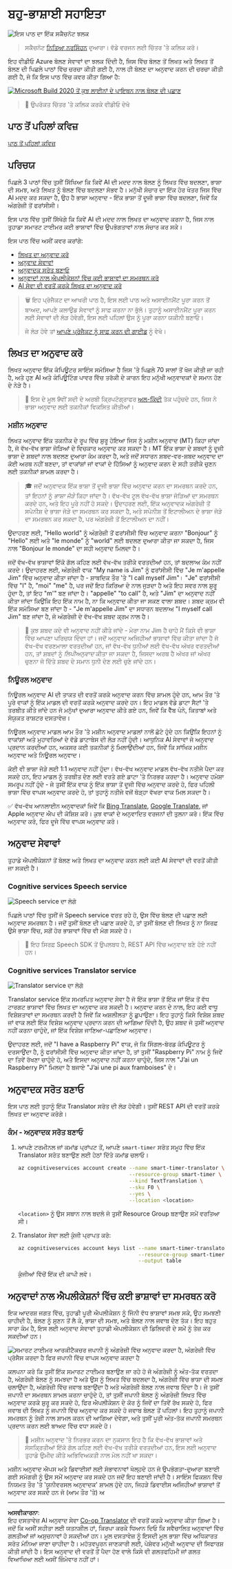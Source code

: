 <!--
CO_OP_TRANSLATOR_METADATA:
{
  "original_hash": "c16de27b0074abe81d6a8bad5e5b1a6b",
  "translation_date": "2025-08-27T13:29:52+00:00",
  "source_file": "6-consumer/lessons/4-multiple-language-support/README.md",
  "language_code": "pa"
}
-->
# ਬਹੁ-ਭਾਸ਼ਾਈ ਸਹਾਇਤਾ

![ਇਸ ਪਾਠ ਦਾ ਇੱਕ ਸਕੈਚਨੋਟ ਝਲਕ](../../../../../translated_images/lesson-24.4246968ed058510ab275052e87ef9aa89c7b2f938915d103c605c04dc6cd5bb7.pa.jpg)

> ਸਕੈਚਨੋਟ [ਨਿਤਿਆ ਨਰਸਿੰਹਨ](https://github.com/nitya) ਦੁਆਰਾ। ਵੱਡੇ ਵਰਜਨ ਲਈ ਚਿੱਤਰ 'ਤੇ ਕਲਿਕ ਕਰੋ।

ਇਹ ਵੀਡੀਓ Azure ਬੋਲਣ ਸੇਵਾਵਾਂ ਦਾ ਝਲਕ ਦਿੰਦੀ ਹੈ, ਜਿਸ ਵਿੱਚ ਬੋਲਣ ਤੋਂ ਲਿਖਤ ਅਤੇ ਲਿਖਤ ਤੋਂ ਬੋਲਣ ਦੀ ਪਿਛਲੇ ਪਾਠਾਂ ਵਿੱਚ ਚਰਚਾ ਕੀਤੀ ਗਈ ਹੈ, ਨਾਲ ਹੀ ਬੋਲਣ ਦਾ ਅਨੁਵਾਦ ਕਰਨ ਦੀ ਚਰਚਾ ਕੀਤੀ ਗਈ ਹੈ, ਜੋ ਕਿ ਇਸ ਪਾਠ ਵਿੱਚ ਕਵਰ ਕੀਤਾ ਗਿਆ ਹੈ:

[![Microsoft Build 2020 ਤੋਂ ਕੁਝ ਲਾਈਨਾਂ ਦੇ ਪਾਇਥਨ ਨਾਲ ਬੋਲਣ ਦੀ ਪਛਾਣ](https://img.youtube.com/vi/h6xbpMPSGEA/0.jpg)](https://www.youtube.com/watch?v=h6xbpMPSGEA)

> 🎥 ਉਪਰੋਕਤ ਚਿੱਤਰ 'ਤੇ ਕਲਿਕ ਕਰਕੇ ਵੀਡੀਓ ਦੇਖੋ

## ਪਾਠ ਤੋਂ ਪਹਿਲਾਂ ਕਵਿਜ਼

[ਪਾਠ ਤੋਂ ਪਹਿਲਾਂ ਕਵਿਜ਼](https://black-meadow-040d15503.1.azurestaticapps.net/quiz/47)

## ਪਰਿਚਯ

ਪਿਛਲੇ 3 ਪਾਠਾਂ ਵਿੱਚ ਤੁਸੀਂ ਸਿੱਖਿਆ ਕਿ ਕਿਵੇਂ AI ਦੀ ਮਦਦ ਨਾਲ ਬੋਲਣ ਨੂੰ ਲਿਖਤ ਵਿੱਚ ਬਦਲਣਾ, ਭਾਸ਼ਾ ਦੀ ਸਮਝ, ਅਤੇ ਲਿਖਤ ਨੂੰ ਬੋਲਣ ਵਿੱਚ ਬਦਲਣਾ ਸੰਭਵ ਹੈ। ਮਨੁੱਖੀ ਸੰਚਾਰ ਦਾ ਇੱਕ ਹੋਰ ਖੇਤਰ ਜਿਸ ਵਿੱਚ AI ਮਦਦ ਕਰ ਸਕਦਾ ਹੈ, ਉਹ ਹੈ ਭਾਸ਼ਾ ਅਨੁਵਾਦ - ਇੱਕ ਭਾਸ਼ਾ ਤੋਂ ਦੂਜੀ ਭਾਸ਼ਾ ਵਿੱਚ ਬਦਲਣਾ, ਜਿਵੇਂ ਕਿ ਅੰਗਰੇਜ਼ੀ ਤੋਂ ਫਰਾਂਸੀਸੀ।

ਇਸ ਪਾਠ ਵਿੱਚ ਤੁਸੀਂ ਸਿੱਖੋਗੇ ਕਿ ਕਿਵੇਂ AI ਦੀ ਮਦਦ ਨਾਲ ਲਿਖਤ ਦਾ ਅਨੁਵਾਦ ਕਰਨਾ ਹੈ, ਜਿਸ ਨਾਲ ਤੁਹਾਡਾ ਸਮਾਰਟ ਟਾਈਮਰ ਕਈ ਭਾਸ਼ਾਵਾਂ ਵਿੱਚ ਉਪਭੋਗਤਾਵਾਂ ਨਾਲ ਸੰਚਾਰ ਕਰ ਸਕੇ।

ਇਸ ਪਾਠ ਵਿੱਚ ਅਸੀਂ ਕਵਰ ਕਰਾਂਗੇ:

* [ਲਿਖਤ ਦਾ ਅਨੁਵਾਦ ਕਰੋ](../../../../../6-consumer/lessons/4-multiple-language-support)
* [ਅਨੁਵਾਦ ਸੇਵਾਵਾਂ](../../../../../6-consumer/lessons/4-multiple-language-support)
* [ਅਨੁਵਾਦਕ ਸਰੋਤ ਬਣਾਓ](../../../../../6-consumer/lessons/4-multiple-language-support)
* [ਅਨੁਵਾਦਾਂ ਨਾਲ ਐਪਲੀਕੇਸ਼ਨਾਂ ਵਿੱਚ ਕਈ ਭਾਸ਼ਾਵਾਂ ਦਾ ਸਮਰਥਨ ਕਰੋ](../../../../../6-consumer/lessons/4-multiple-language-support)
* [AI ਸੇਵਾ ਦੀ ਵਰਤੋਂ ਕਰਕੇ ਲਿਖਤ ਦਾ ਅਨੁਵਾਦ ਕਰੋ](../../../../../6-consumer/lessons/4-multiple-language-support)

> 🗑 ਇਹ ਪ੍ਰੋਜੈਕਟ ਦਾ ਆਖਰੀ ਪਾਠ ਹੈ, ਇਸ ਲਈ ਪਾਠ ਅਤੇ ਅਸਾਈਨਮੈਂਟ ਪੂਰਾ ਕਰਨ ਤੋਂ ਬਾਅਦ, ਆਪਣੇ ਕਲਾਉਡ ਸੇਵਾਵਾਂ ਨੂੰ ਸਾਫ਼ ਕਰਨਾ ਨਾ ਭੁੱਲੋ। ਤੁਹਾਨੂੰ ਅਸਾਈਨਮੈਂਟ ਪੂਰਾ ਕਰਨ ਲਈ ਸੇਵਾਵਾਂ ਦੀ ਲੋੜ ਹੋਵੇਗੀ, ਇਸ ਲਈ ਪਹਿਲਾਂ ਉਸ ਨੂੰ ਪੂਰਾ ਕਰਨਾ ਯਕੀਨੀ ਬਣਾਓ।
>
> ਜੇ ਲੋੜ ਹੋਵੇ ਤਾਂ [ਆਪਣੇ ਪ੍ਰੋਜੈਕਟ ਨੂੰ ਸਾਫ਼ ਕਰਨ ਦੀ ਗਾਈਡ](../../../clean-up.md) ਨੂੰ ਵੇਖੋ।

## ਲਿਖਤ ਦਾ ਅਨੁਵਾਦ ਕਰੋ

ਲਿਖਤ ਅਨੁਵਾਦ ਇੱਕ ਕੰਪਿਊਟਰ ਸਾਇੰਸ ਸਮੱਸਿਆ ਹੈ ਜਿਸ 'ਤੇ ਪਿਛਲੇ 70 ਸਾਲਾਂ ਤੋਂ ਖੋਜ ਕੀਤੀ ਜਾ ਰਹੀ ਹੈ, ਅਤੇ ਹੁਣ AI ਅਤੇ ਕੰਪਿਊਟਿੰਗ ਪਾਵਰ ਵਿੱਚ ਤਰੱਕੀ ਦੇ ਕਾਰਨ ਇਹ ਮਨੁੱਖੀ ਅਨੁਵਾਦਕਾਂ ਦੇ ਸਮਾਨ ਹੋਣ ਦੇ ਨੇੜੇ ਹੈ।

> 💁 ਇਸ ਦੇ ਮੂਲ 9ਵੀਂ ਸਦੀ ਦੇ ਅਰਬੀ ਕ੍ਰਿਪਟੋਗ੍ਰਾਫਰ [ਅਲ-ਕਿੰਦੀ](https://wikipedia.org/wiki/Al-Kindi) ਤੱਕ ਪਹੁੰਚਦੇ ਹਨ, ਜਿਸ ਨੇ ਭਾਸ਼ਾ ਅਨੁਵਾਦ ਲਈ ਤਕਨੀਕਾਂ ਵਿਕਸਿਤ ਕੀਤੀਆਂ।

### ਮਸ਼ੀਨ ਅਨੁਵਾਦ

ਲਿਖਤ ਅਨੁਵਾਦ ਇੱਕ ਤਕਨੀਕ ਦੇ ਰੂਪ ਵਿੱਚ ਸ਼ੁਰੂ ਹੋਇਆ ਜਿਸ ਨੂੰ ਮਸ਼ੀਨ ਅਨੁਵਾਦ (MT) ਕਿਹਾ ਜਾਂਦਾ ਹੈ, ਜੋ ਵੱਖ-ਵੱਖ ਭਾਸ਼ਾ ਜੋੜਿਆਂ ਦੇ ਵਿਚਕਾਰ ਅਨੁਵਾਦ ਕਰ ਸਕਦਾ ਹੈ। MT ਇੱਕ ਭਾਸ਼ਾ ਦੇ ਸ਼ਬਦਾਂ ਨੂੰ ਦੂਜੀ ਭਾਸ਼ਾ ਦੇ ਸ਼ਬਦਾਂ ਨਾਲ ਬਦਲਣ ਦੁਆਰਾ ਕੰਮ ਕਰਦਾ ਹੈ, ਅਤੇ ਜਦੋਂ ਸਧਾਰਨ ਸ਼ਬਦ-ਵਰ-ਸ਼ਬਦ ਅਨੁਵਾਦ ਦਾ ਕੋਈ ਅਰਥ ਨਹੀਂ ਬਣਦਾ, ਤਾਂ ਵਾਕਾਂਸ਼ਾਂ ਜਾਂ ਵਾਕਾਂ ਦੇ ਹਿੱਸਿਆਂ ਨੂੰ ਅਨੁਵਾਦ ਕਰਨ ਦੇ ਸਹੀ ਤਰੀਕੇ ਚੁਣਨ ਲਈ ਤਕਨੀਕਾਂ ਸ਼ਾਮਲ ਕਰਦਾ ਹੈ।

> 🎓 ਜਦੋਂ ਅਨੁਵਾਦਕ ਇੱਕ ਭਾਸ਼ਾ ਤੋਂ ਦੂਜੀ ਭਾਸ਼ਾ ਵਿੱਚ ਅਨੁਵਾਦ ਕਰਨ ਦਾ ਸਮਰਥਨ ਕਰਦੇ ਹਨ, ਤਾਂ ਇਹਨਾਂ ਨੂੰ *ਭਾਸ਼ਾ ਜੋੜੇ* ਕਿਹਾ ਜਾਂਦਾ ਹੈ। ਵੱਖ-ਵੱਖ ਟੂਲ ਵੱਖ-ਵੱਖ ਭਾਸ਼ਾ ਜੋੜਿਆਂ ਦਾ ਸਮਰਥਨ ਕਰਦੇ ਹਨ, ਅਤੇ ਇਹ ਪੂਰੇ ਨਹੀਂ ਹੋ ਸਕਦੇ। ਉਦਾਹਰਣ ਲਈ, ਇੱਕ ਅਨੁਵਾਦਕ ਅੰਗਰੇਜ਼ੀ ਤੋਂ ਸਪੇਨੀਸ਼ ਦੇ ਭਾਸ਼ਾ ਜੋੜੇ ਦਾ ਸਮਰਥਨ ਕਰ ਸਕਦਾ ਹੈ, ਅਤੇ ਸਪੇਨੀਸ਼ ਤੋਂ ਇਟਾਲੀਅਨ ਦੇ ਭਾਸ਼ਾ ਜੋੜੇ ਦਾ ਸਮਰਥਨ ਕਰ ਸਕਦਾ ਹੈ, ਪਰ ਅੰਗਰੇਜ਼ੀ ਤੋਂ ਇਟਾਲੀਅਨ ਦਾ ਨਹੀਂ।

ਉਦਾਹਰਣ ਲਈ, "Hello world" ਨੂੰ ਅੰਗਰੇਜ਼ੀ ਤੋਂ ਫਰਾਂਸੀਸੀ ਵਿੱਚ ਅਨੁਵਾਦ ਕਰਨਾ "Bonjour" ਨੂੰ "Hello" ਲਈ ਅਤੇ "le monde" ਨੂੰ "world" ਲਈ ਬਦਲਣ ਦੁਆਰਾ ਕੀਤਾ ਜਾ ਸਕਦਾ ਹੈ, ਜਿਸ ਨਾਲ "Bonjour le monde" ਦਾ ਸਹੀ ਅਨੁਵਾਦ ਮਿਲਦਾ ਹੈ।

ਜਦੋਂ ਵੱਖ-ਵੱਖ ਭਾਸ਼ਾਵਾਂ ਇੱਕੋ ਗੱਲ ਕਹਿਣ ਲਈ ਵੱਖ-ਵੱਖ ਤਰੀਕੇ ਵਰਤਦੀਆਂ ਹਨ, ਤਾਂ ਬਦਲਾਅ ਕੰਮ ਨਹੀਂ ਕਰਦੇ। ਉਦਾਹਰਣ ਲਈ, ਅੰਗਰੇਜ਼ੀ ਵਾਕ "My name is Jim" ਨੂੰ ਫਰਾਂਸੀਸੀ ਵਿੱਚ "Je m'appelle Jim" ਵਿੱਚ ਅਨੁਵਾਦ ਕੀਤਾ ਜਾਂਦਾ ਹੈ - ਸ਼ਾਬਦਿਕ ਤੌਰ 'ਤੇ "I call myself Jim"। "Je" ਫਰਾਂਸੀਸੀ ਵਿੱਚ "I" ਹੈ, "moi" "me" ਹੈ, ਪਰ ਜਦੋਂ ਇਹ ਕਿਰਿਆ ਦੇ ਨਾਲ ਜੁੜਦਾ ਹੈ ਅਤੇ ਇਹ ਸਵਰ ਨਾਲ ਸ਼ੁਰੂ ਹੁੰਦਾ ਹੈ, ਤਾਂ ਇਹ "m'" ਬਣ ਜਾਂਦਾ ਹੈ। "appelle" "to call" ਹੈ, ਅਤੇ "Jim" ਦਾ ਅਨੁਵਾਦ ਨਹੀਂ ਕੀਤਾ ਜਾਂਦਾ ਕਿਉਂਕਿ ਇਹ ਇੱਕ ਨਾਮ ਹੈ, ਨਾ ਕਿ ਅਨੁਵਾਦ ਕੀਤਾ ਜਾ ਸਕਣ ਵਾਲਾ ਸ਼ਬਦ। ਸ਼ਬਦ ਕ੍ਰਮ ਵੀ ਇੱਕ ਸਮੱਸਿਆ ਬਣ ਜਾਂਦਾ ਹੈ - "Je m'appelle Jim" ਦਾ ਸਧਾਰਨ ਬਦਲਾਅ "I myself call Jim" ਬਣ ਜਾਂਦਾ ਹੈ, ਜੋ ਅੰਗਰੇਜ਼ੀ ਦੇ ਵੱਖ-ਵੱਖ ਸ਼ਬਦ ਕ੍ਰਮ ਨਾਲ ਹੈ।

> 💁 ਕੁਝ ਸ਼ਬਦ ਕਦੇ ਵੀ ਅਨੁਵਾਦ ਨਹੀਂ ਕੀਤੇ ਜਾਂਦੇ - ਮੇਰਾ ਨਾਮ Jim ਹੈ ਚਾਹੇ ਮੈਂ ਕਿਸੇ ਵੀ ਭਾਸ਼ਾ ਵਿੱਚ ਆਪਣਾ ਪਰਿਚਯ ਦਿੰਦਾ ਹਾਂ। ਜਦੋਂ ਅਨੁਵਾਦ ਅਜਿਹੀਆਂ ਭਾਸ਼ਾਵਾਂ ਵਿੱਚ ਕੀਤਾ ਜਾਂਦਾ ਹੈ ਜੋ ਵੱਖ-ਵੱਖ ਵਰਣਮਾਲਾ ਵਰਤਦੀਆਂ ਹਨ, ਜਾਂ ਵੱਖ-ਵੱਖ ਧੁਨੀਆਂ ਲਈ ਵੱਖ-ਵੱਖ ਅੱਖਰ ਵਰਤਦੀਆਂ ਹਨ, ਤਾਂ ਸ਼ਬਦਾਂ ਨੂੰ *ਲਿਪੀਅਨੁਵਾਦ* ਕੀਤਾ ਜਾ ਸਕਦਾ ਹੈ, ਜਿਸਦਾ ਅਰਥ ਹੈ ਅੱਖਰ ਜਾਂ ਅੱਖਰ ਚੁਣਨਾ ਜੋ ਦਿੱਤੇ ਸ਼ਬਦ ਦੇ ਸਮਾਨ ਧੁਨੀ ਦੇਣ ਲਈ ਚੁਣੇ ਜਾਂਦੇ ਹਨ।

### ਨਿਊਰਲ ਅਨੁਵਾਦ

ਨਿਊਰਲ ਅਨੁਵਾਦ AI ਦੀ ਤਾਕਤ ਦੀ ਵਰਤੋਂ ਕਰਕੇ ਅਨੁਵਾਦ ਕਰਨ ਵਿੱਚ ਸ਼ਾਮਲ ਹੁੰਦੇ ਹਨ, ਆਮ ਤੌਰ 'ਤੇ ਪੂਰੇ ਵਾਕਾਂ ਨੂੰ ਇੱਕ ਮਾਡਲ ਦੀ ਵਰਤੋਂ ਕਰਕੇ ਅਨੁਵਾਦ ਕਰਦੇ ਹਨ। ਇਹ ਮਾਡਲ ਵੱਡੇ ਡਾਟਾ ਸੈਟਾਂ 'ਤੇ ਤਰਬੀਤ ਕੀਤੇ ਜਾਂਦੇ ਹਨ ਜੋ ਮਨੁੱਖਾਂ ਦੁਆਰਾ ਅਨੁਵਾਦ ਕੀਤੇ ਗਏ ਹਨ, ਜਿਵੇਂ ਕਿ ਵੈੱਬ ਪੰਨੇ, ਕਿਤਾਬਾਂ ਅਤੇ ਸੰਯੁਕਤ ਰਾਸ਼ਟਰ ਦਸਤਾਵੇਜ਼।

ਨਿਊਰਲ ਅਨੁਵਾਦ ਮਾਡਲ ਆਮ ਤੌਰ 'ਤੇ ਮਸ਼ੀਨ ਅਨੁਵਾਦ ਮਾਡਲਾਂ ਨਾਲੋਂ ਛੋਟੇ ਹੁੰਦੇ ਹਨ ਕਿਉਂਕਿ ਇਹਨਾਂ ਨੂੰ ਵਾਕਾਂਸ਼ਾਂ ਅਤੇ ਮੁਹਾਵਰਿਆਂ ਦੇ ਵੱਡੇ ਡਾਟਾਬੇਸ ਦੀ ਲੋੜ ਨਹੀਂ ਹੁੰਦੀ। ਆਧੁਨਿਕ AI ਸੇਵਾਵਾਂ ਜੋ ਅਨੁਵਾਦ ਪ੍ਰਦਾਨ ਕਰਦੀਆਂ ਹਨ, ਅਕਸਰ ਕਈ ਤਕਨੀਕਾਂ ਨੂੰ ਮਿਲਾਉਂਦੀਆਂ ਹਨ, ਜਿਵੇਂ ਕਿ ਸਾਂਖਿਕ ਮਸ਼ੀਨ ਅਨੁਵਾਦ ਅਤੇ ਨਿਊਰਲ ਅਨੁਵਾਦ।

ਕੋਈ ਵੀ ਭਾਸ਼ਾ ਜੋੜੇ ਲਈ 1:1 ਅਨੁਵਾਦ ਨਹੀਂ ਹੁੰਦਾ। ਵੱਖ-ਵੱਖ ਅਨੁਵਾਦ ਮਾਡਲ ਵੱਖ-ਵੱਖ ਨਤੀਜੇ ਪੈਦਾ ਕਰ ਸਕਦੇ ਹਨ, ਇਹ ਮਾਡਲ ਨੂੰ ਤਰਬੀਤ ਦੇਣ ਲਈ ਵਰਤੇ ਗਏ ਡਾਟਾ 'ਤੇ ਨਿਰਭਰ ਕਰਦਾ ਹੈ। ਅਨੁਵਾਦ ਹਮੇਸ਼ਾ ਸਮਰੂਪ ਨਹੀਂ ਹੁੰਦੇ - ਜੇ ਤੁਸੀਂ ਇੱਕ ਵਾਕ ਨੂੰ ਇੱਕ ਭਾਸ਼ਾ ਤੋਂ ਦੂਜੀ ਵਿੱਚ ਅਨੁਵਾਦ ਕਰਦੇ ਹੋ, ਫਿਰ ਪਹਿਲੀ ਭਾਸ਼ਾ ਵਿੱਚ ਵਾਪਸ ਅਨੁਵਾਦ ਕਰਦੇ ਹੋ, ਤਾਂ ਤੁਹਾਨੂੰ ਨਤੀਜੇ ਵਜੋਂ ਥੋੜ੍ਹਾ ਵੱਖਰਾ ਵਾਕ ਮਿਲ ਸਕਦਾ ਹੈ।

✅ ਵੱਖ-ਵੱਖ ਆਨਲਾਈਨ ਅਨੁਵਾਦਕਾਂ ਜਿਵੇਂ ਕਿ [Bing Translate](https://www.bing.com/translator), [Google Translate](https://translate.google.com), ਜਾਂ Apple ਅਨੁਵਾਦ ਐਪ ਦੀ ਕੋਸ਼ਿਸ਼ ਕਰੋ। ਕੁਝ ਵਾਕਾਂ ਦੇ ਅਨੁਵਾਦਿਤ ਵਰਜਨਾਂ ਦੀ ਤੁਲਨਾ ਕਰੋ। ਇੱਕ ਵਿੱਚ ਅਨੁਵਾਦ ਕਰੋ, ਫਿਰ ਦੂਜੇ ਵਿੱਚ ਵਾਪਸ ਅਨੁਵਾਦ ਕਰੋ।

## ਅਨੁਵਾਦ ਸੇਵਾਵਾਂ

ਤੁਹਾਡੇ ਐਪਲੀਕੇਸ਼ਨਾਂ ਤੋਂ ਬੋਲਣ ਅਤੇ ਲਿਖਤ ਦਾ ਅਨੁਵਾਦ ਕਰਨ ਲਈ ਕਈ AI ਸੇਵਾਵਾਂ ਦੀ ਵਰਤੋਂ ਕੀਤੀ ਜਾ ਸਕਦੀ ਹੈ।

### Cognitive services Speech service

![Speech service ਦਾ ਲੋਗੋ](../../../../../translated_images/azure-speech-logo.a1f08c4befb0159f2cb5d692d3baf5b599e7b44759d316da907bda1508f46a4a.pa.png)

ਪਿਛਲੇ ਪਾਠਾਂ ਵਿੱਚ ਤੁਸੀਂ ਜੋ Speech service ਵਰਤ ਰਹੇ ਹੋ, ਉਸ ਵਿੱਚ ਬੋਲਣ ਦੀ ਪਛਾਣ ਲਈ ਅਨੁਵਾਦ ਸਮਰਥਨ ਹੈ। ਜਦੋਂ ਤੁਸੀਂ ਬੋਲਣ ਦੀ ਪਛਾਣ ਕਰਦੇ ਹੋ, ਤਾਂ ਤੁਸੀਂ ਬੋਲਣ ਦੀ ਲਿਖਤ ਨੂੰ ਨਾ ਸਿਰਫ਼ ਉਸੇ ਭਾਸ਼ਾ ਵਿੱਚ, ਸਗੋਂ ਹੋਰ ਭਾਸ਼ਾਵਾਂ ਵਿੱਚ ਵੀ ਮੰਗ ਸਕਦੇ ਹੋ।

> 💁 ਇਹ ਸਿਰਫ਼ Speech SDK ਤੋਂ ਉਪਲਬਧ ਹੈ, REST API ਵਿੱਚ ਅਨੁਵਾਦ ਬਣੇ ਹੋਏ ਨਹੀਂ ਹਨ।

### Cognitive services Translator service

![Translator service ਦਾ ਲੋਗੋ](../../../../../translated_images/azure-translator-logo.c6ed3a4a433edfd2f11577eca105412c50b8396b194cbbd730723dd1d0793bcd.pa.png)

Translator service ਇੱਕ ਸਮਰਪਿਤ ਅਨੁਵਾਦ ਸੇਵਾ ਹੈ ਜੋ ਇੱਕ ਭਾਸ਼ਾ ਤੋਂ ਇੱਕ ਜਾਂ ਇੱਕ ਤੋਂ ਵੱਧ ਟਾਰਗਟ ਭਾਸ਼ਾਵਾਂ ਵਿੱਚ ਲਿਖਤ ਦਾ ਅਨੁਵਾਦ ਕਰ ਸਕਦੀ ਹੈ। ਅਨੁਵਾਦ ਕਰਨ ਦੇ ਨਾਲ, ਇਹ ਕਈ ਵਾਧੂ ਵਿਸ਼ੇਸ਼ਤਾਵਾਂ ਦਾ ਸਮਰਥਨ ਕਰਦੀ ਹੈ ਜਿਵੇਂ ਕਿ ਅਸ਼ਲੀਲਤਾ ਨੂੰ ਛੁਪਾਉਣਾ। ਇਹ ਤੁਹਾਨੂੰ ਕਿਸੇ ਵਿਸ਼ੇਸ਼ ਸ਼ਬਦ ਜਾਂ ਵਾਕ ਲਈ ਇੱਕ ਵਿਸ਼ੇਸ਼ ਅਨੁਵਾਦ ਪ੍ਰਦਾਨ ਕਰਨ ਦੀ ਆਗਿਆ ਦਿੰਦੀ ਹੈ, ਉਹ ਸ਼ਬਦ ਜੋ ਤੁਸੀਂ ਅਨੁਵਾਦ ਨਹੀਂ ਕਰਨਾ ਚਾਹੁੰਦੇ, ਜਾਂ ਇੱਕ ਵਿਸ਼ੇਸ਼ ਜਾਣਿਆ-ਪਛਾਣਿਆ ਅਨੁਵਾਦ।

ਉਦਾਹਰਣ ਲਈ, ਜਦੋਂ "I have a Raspberry Pi" ਵਾਕ, ਜੋ ਕਿ ਸਿੰਗਲ-ਬੋਰਡ ਕੰਪਿਊਟਰ ਨੂੰ ਦਰਸਾਉਂਦਾ ਹੈ, ਨੂੰ ਫਰਾਂਸੀਸੀ ਵਿੱਚ ਅਨੁਵਾਦ ਕੀਤਾ ਜਾਂਦਾ ਹੈ, ਤਾਂ ਤੁਸੀਂ "Raspberry Pi" ਨਾਮ ਨੂੰ ਜਿਵੇਂ ਦਾ ਤਿਵੇਂ ਰੱਖਣਾ ਚਾਹੁੰਦੇ ਹੋ, ਅਤੇ ਇਸਦਾ ਅਨੁਵਾਦ ਨਹੀਂ ਕਰਨਾ ਚਾਹੁੰਦੇ, ਜਿਸ ਨਾਲ "J’ai un Raspberry Pi" ਮਿਲਦਾ ਹੈ ਬਜਾਏ "J’ai une pi aux framboises" ਦੇ।

## ਅਨੁਵਾਦਕ ਸਰੋਤ ਬਣਾਓ

ਇਸ ਪਾਠ ਲਈ ਤੁਹਾਨੂੰ ਇੱਕ Translator ਸਰੋਤ ਦੀ ਲੋੜ ਹੋਵੇਗੀ। ਤੁਸੀਂ REST API ਦੀ ਵਰਤੋਂ ਕਰਕੇ ਲਿਖਤ ਦਾ ਅਨੁਵਾਦ ਕਰੋਗੇ।

### ਕੰਮ - ਅਨੁਵਾਦਕ ਸਰੋਤ ਬਣਾਓ

1. ਆਪਣੇ ਟਰਮੀਨਲ ਜਾਂ ਕਮਾਂਡ ਪ੍ਰਾਂਪਟ ਤੋਂ, ਆਪਣੇ `smart-timer` ਸਰੋਤ ਸਮੂਹ ਵਿੱਚ ਇੱਕ Translator ਸਰੋਤ ਬਣਾਉਣ ਲਈ ਹੇਠਾਂ ਦਿੱਤੇ ਕਮਾਂਡ ਚਲਾਓ।

    ```sh
    az cognitiveservices account create --name smart-timer-translator \
                                        --resource-group smart-timer \
                                        --kind TextTranslation \
                                        --sku F0 \
                                        --yes \
                                        --location <location>
    ```

    `<location>` ਨੂੰ ਉਸ ਸਥਾਨ ਨਾਲ ਬਦਲੋ ਜੋ ਤੁਸੀਂ Resource Group ਬਣਾਉਣ ਸਮੇਂ ਵਰਤਿਆ ਸੀ।

1. Translator ਸੇਵਾ ਲਈ ਕੁੰਜੀ ਪ੍ਰਾਪਤ ਕਰੋ:

    ```sh
    az cognitiveservices account keys list --name smart-timer-translator \
                                           --resource-group smart-timer \
                                           --output table
    ```

    ਕੁੰਜੀਆਂ ਵਿੱਚੋਂ ਇੱਕ ਦੀ ਕਾਪੀ ਲਵੋ।

## ਅਨੁਵਾਦਾਂ ਨਾਲ ਐਪਲੀਕੇਸ਼ਨਾਂ ਵਿੱਚ ਕਈ ਭਾਸ਼ਾਵਾਂ ਦਾ ਸਮਰਥਨ ਕਰੋ

ਇਕ ਆਦਰਸ਼ ਜਗਤ ਵਿੱਚ, ਤੁਹਾਡੀ ਪੂਰੀ ਐਪਲੀਕੇਸ਼ਨ ਨੂੰ ਜਿੰਨੀ ਵੱਧ ਭਾਸ਼ਾਵਾਂ ਸਮਝ ਸਕੇ, ਉਹ ਸਮਝਣੀ ਚਾਹੀਦੀ ਹੈ, ਬੋਲਣ ਨੂੰ ਸੁਣਨ ਤੋਂ ਲੈ ਕੇ, ਭਾਸ਼ਾ ਦੀ ਸਮਝ, ਅਤੇ ਬੋਲਣ ਨਾਲ ਜਵਾਬ ਦੇਣ ਤੱਕ। ਇਹ ਬਹੁਤ ਸਾਰਾ ਕੰਮ ਹੈ, ਇਸ ਲਈ ਅਨੁਵਾਦ ਸੇਵਾਵਾਂ ਤੁਹਾਡੀ ਐਪਲੀਕੇਸ਼ਨ ਦੀ ਡਿਲਿਵਰੀ ਦੇ ਸਮੇਂ ਨੂੰ ਤੇਜ਼ ਕਰ ਸਕਦੀਆਂ ਹਨ।

![ਸਮਾਰਟ ਟਾਈਮਰ ਆਰਕੀਟੈਕਚਰ ਜਪਾਨੀ ਨੂੰ ਅੰਗਰੇਜ਼ੀ ਵਿੱਚ ਅਨੁਵਾਦ ਕਰਦਾ ਹੈ, ਅੰਗਰੇਜ਼ੀ ਵਿੱਚ ਪ੍ਰੋਸੈਸ ਕਰਦਾ ਹੈ ਫਿਰ ਜਪਾਨੀ ਵਿੱਚ ਵਾਪਸ ਅਨੁਵਾਦ ਕਰਦਾ ਹੈ](../../../../../translated_images/translated-smart-timer.08ac20057fdc5c3778ed41cb425dca5d7fbcd4584b6da7b73ca67115a5b8a883.pa.png)

ਕਲਪਨਾ ਕਰੋ ਕਿ ਤੁਸੀਂ ਇੱਕ ਸਮਾਰਟ ਟਾਈਮਰ ਬਣਾਉਣ ਜਾ ਰਹੇ ਹੋ ਜੋ ਅੰਗਰੇਜ਼ੀ ਨੂੰ ਅੰਤ-ਤੱਕ ਵਰਤਦਾ ਹੈ, ਅੰਗਰੇਜ਼ੀ ਬੋਲਣ ਨੂੰ ਸਮਝਦਾ ਹੈ ਅਤੇ ਉਸ ਨੂੰ ਲਿਖਤ ਵਿੱਚ ਬਦਲਦਾ ਹੈ, ਅੰਗਰੇਜ਼ੀ ਵਿੱਚ ਭਾਸ਼ਾ ਦੀ ਸਮਝ ਚਲਾਉਂਦਾ ਹੈ, ਅੰਗਰੇਜ਼ੀ ਵਿੱਚ ਜਵਾਬ ਬਣਾਉਂਦਾ ਹੈ ਅਤੇ ਅੰਗਰੇਜ਼ੀ ਬੋਲਣ ਨਾਲ ਜਵਾਬ ਦਿੰਦਾ ਹੈ। ਜੇ ਤੁਸੀਂ ਜਪਾਨੀ ਦਾ ਸਮਰਥਨ ਸ਼ਾਮਲ ਕਰਨਾ ਚਾਹੁੰਦੇ ਹੋ, ਤਾਂ ਤੁਸੀਂ ਜਪਾਨੀ ਬੋਲਣ ਨੂੰ ਅੰਗਰੇਜ਼ੀ ਲਿਖਤ ਵਿੱਚ ਅਨੁਵਾਦ ਕਰਕੇ ਸ਼ੁਰੂ ਕਰ ਸਕਦੇ ਹੋ, ਫਿਰ ਐਪਲੀਕੇਸ਼ਨ ਦੇ ਕੋਰ ਨੂੰ ਜਿਵੇਂ ਦਾ ਤਿਵੇਂ ਰੱਖ ਸਕਦੇ ਹੋ, ਫਿਰ ਜਵਾਬ ਦੀ ਲਿਖਤ ਨੂੰ ਜਪਾਨੀ ਵਿੱਚ ਅਨੁਵਾਦ ਕਰ ਸਕਦੇ ਹੋ ਜਵਾਬ ਬੋਲਣ ਤੋਂ ਪਹਿਲਾਂ। ਇਹ ਤੁਹਾਨੂੰ ਜਪਾਨੀ ਸਮਰਥਨ ਨੂੰ ਤੇਜ਼ੀ ਨਾਲ ਸ਼ਾਮਲ ਕਰਨ ਦੀ ਆਗਿਆ ਦੇਵੇਗਾ, ਅਤੇ ਤੁਸੀਂ ਪੂਰੀ ਅੰਤ-ਤੱਕ ਜਪਾਨੀ ਸਮਰਥਨ ਪ੍ਰਦਾਨ ਕਰਨ ਲਈ ਬਾਅਦ ਵਿੱਚ ਵਧਾ ਸਕਦੇ ਹੋ।

> 💁 ਮਸ਼ੀਨ ਅਨੁਵਾਦ 'ਤੇ ਨਿਰਭਰ ਕਰਨ ਦਾ ਨੁਕਸਾਨ ਇਹ ਹੈ ਕਿ ਵੱਖ-ਵੱਖ ਭਾਸ਼ਾਵਾਂ ਅਤੇ ਸੰਸਕ੍ਰਿਤੀਆਂ ਇੱਕੋ ਗੱਲ ਕਹਿਣ ਲਈ ਵੱਖ-ਵੱਖ ਤਰੀਕੇ ਵਰਤਦੀਆਂ ਹਨ, ਇਸ ਲਈ ਅਨੁਵਾਦ ਤੁਹਾਡੇ ਉਮੀਦ ਕੀਤੇ ਅਭਿਵਿਅਕਤੀ ਨਾਲ ਮੇਲ ਨਹੀਂ ਖਾ ਸਕਦਾ।

ਮਸ਼ੀਨ ਅਨੁਵਾਦ ਐਪਸ ਅਤੇ ਡਿਵਾਈਸਾਂ ਲਈ ਸੰਭਾਵਨਾਵਾਂ ਖੋਲ੍ਹਦੇ ਹਨ ਜੋ ਉਪਭੋਗਤਾ-ਦੁਆਰਾ ਬਣਾਈ ਗਈ ਸਮੱਗਰੀ ਨੂੰ ਉਸ ਸਮੇਂ ਅਨੁਵਾਦ ਕਰ ਸਕਦੇ ਹਨ ਜਦੋਂ ਇਹ ਬਣਾਈ ਜਾਂਦੀ ਹੈ। ਸਾਇੰਸ ਫਿਕਸ਼ਨ ਵਿੱਚ ਨਿਯਮਤ ਤੌਰ 'ਤੇ 'ਯੂਨੀਵਰਸਲ ਅਨੁਵਾਦਕ' ਸ਼ਾਮਲ ਹੁੰਦੇ ਹਨ, ਜਿਹੜੇ ਡਿਵਾਈਸ ਅਜਿਹੀਆਂ ਭਾਸ਼ਾਵਾਂ ਤੋਂ ਅਨੁਵਾਦ ਕਰ ਸਕਦੇ ਹਨ ਜੋ (ਆਮ ਤੌਰ 'ਤੇ) ਅ

---

**ਅਸਵੀਕਾਰਨਾ**:  
ਇਹ ਦਸਤਾਵੇਜ਼ AI ਅਨੁਵਾਦ ਸੇਵਾ [Co-op Translator](https://github.com/Azure/co-op-translator) ਦੀ ਵਰਤੋਂ ਕਰਕੇ ਅਨੁਵਾਦ ਕੀਤਾ ਗਿਆ ਹੈ। ਜਦੋਂ ਕਿ ਅਸੀਂ ਸਹੀਤਾ ਲਈ ਯਤਨਸ਼ੀਲ ਹਾਂ, ਕਿਰਪਾ ਕਰਕੇ ਧਿਆਨ ਦਿਓ ਕਿ ਸਵੈਚਾਲਿਤ ਅਨੁਵਾਦਾਂ ਵਿੱਚ ਗਲਤੀਆਂ ਜਾਂ ਅਸੁਚਨਾਵਾਂ ਹੋ ਸਕਦੀਆਂ ਹਨ। ਮੂਲ ਦਸਤਾਵੇਜ਼ ਨੂੰ ਇਸਦੀ ਮੂਲ ਭਾਸ਼ਾ ਵਿੱਚ ਅਧਿਕਾਰਤ ਸਰੋਤ ਮੰਨਿਆ ਜਾਣਾ ਚਾਹੀਦਾ ਹੈ। ਮਹੱਤਵਪੂਰਨ ਜਾਣਕਾਰੀ ਲਈ, ਪੇਸ਼ੇਵਰ ਮਨੁੱਖੀ ਅਨੁਵਾਦ ਦੀ ਸਿਫਾਰਸ਼ ਕੀਤੀ ਜਾਂਦੀ ਹੈ। ਇਸ ਅਨੁਵਾਦ ਦੀ ਵਰਤੋਂ ਤੋਂ ਪੈਦਾ ਹੋਣ ਵਾਲੇ ਕਿਸੇ ਵੀ ਗਲਤਫਹਿਮੀ ਜਾਂ ਗਲਤ ਵਿਆਖਿਆ ਲਈ ਅਸੀਂ ਜ਼ਿੰਮੇਵਾਰ ਨਹੀਂ ਹਾਂ।